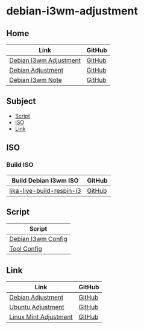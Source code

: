 

# debian-i3wm-adjustment




## Home

| Link | GitHub |
| ---- | ------ |
| [Debian I3wm Adjustment](https://samwhelp.github.io/debian-i3wm-adjustment/) | [GitHub](https://github.com/samwhelp/debian-i3wm-adjustment) |
| [Debian Adjustment](https://samwhelp.github.io/debian-adjustment/) | [GitHub](https://github.com/samwhelp/debian-adjustment) |
| [Debian I3wm Note](https://samwhelp.github.io/note-about-debian-i3wm/) | [GitHub](https://github.com/samwhelp/note-about-debian-i3wm) |




## Subject

* [Script](#script)
* [ISO](#iso)
* [Link](#link)




## ISO


### Build ISO

| Build Debian I3wm ISO | GitHub |
| ------------------------ | ------ |
| [lika-live-build-respin-i3](https://samwhelp.github.io/lika-live-build-respin-i3/) | [GitHub](https://github.com/samwhelp/lika-live-build-respin-i3) |




## Script

| Script |
| ------ |
| [Debian I3wm Config](https://github.com/samwhelp/debian-i3wm-adjustment) |
| [Tool Config](https://github.com/samwhelp/debian-adjustment/tree/main/prototype/main/tool-config/part) |




## Link

| Link | GitHub |
| ---- | ------ |
| [Debian Adjustment](https://samwhelp.github.io/debian-adjustment/) | [GitHub](https://github.com/samwhelp/debian-adjustment) |
| [Ubuntu Adjustment](https://samwhelp.github.io/ubuntu-adjustment/) | [GitHub](https://github.com/samwhelp/ubuntu-adjustment) |
| [Linux Mint Adjustment](https://samwhelp.github.io/linuxmint-adjustment/) | [GitHub](https://github.com/samwhelp/linuxmint-adjustment) |
